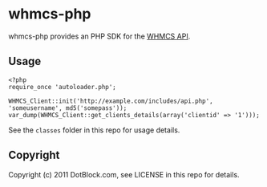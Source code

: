 # whmcs-php

whmcs-php provides an PHP SDK for the [WHMCS API](http://docs.whmcs.com/API:Functions).


## Usage

    <?php
    require_once 'autoloader.php';

    WHMCS_Client::init('http://example.com/includes/api.php', 'someusername', md5('somepass'));
    var_dump(WHMCS_Client::get_clients_details(array('clientid' => '1')));

See the `classes` folder in this repo for usage details.


## Copyright

Copyright (c) 2011 DotBlock.com, see LICENSE in this repo for details.
